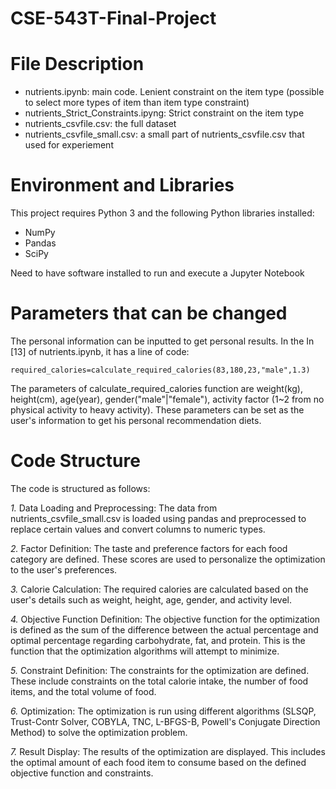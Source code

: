 # CSE-543T-Final-Project

# File Description
+ nutrients.ipynb: main code. Lenient constraint on the item type (possible to select more types of item than item type constraint)
+ nutrients_Strict_Constraints.ipyng: Strict constraint on the item type
+ nutrients_csvfile.csv: the full dataset
+ nutrients_csvfile_small.csv: a small part of nutrients_csvfile.csv that used for experiement

# Environment and Libraries

This project requires Python 3 and the following Python libraries installed:

* NumPy
* Pandas
* SciPy

Need to have software installed to run and execute a Jupyter Notebook

# Parameters that can be changed
The personal information can be inputted to get personal results. In the In [13] of nutrients.ipynb, it has a line of code:
```
required_calories=calculate_required_calories(83,180,23,"male",1.3)
```

The parameters of calculate_required_calories function are weight(kg), height(cm), age(year), gender("male"|"female"), activity factor (1~2 from no physical activity to heavy activity). These parameters can be set as the user's information to get his personal recommendation diets.

# Code Structure

The code is structured as follows:

*1.* Data Loading and Preprocessing: The data from nutrients_csvfile_small.csv is loaded using pandas and preprocessed to replace certain values and convert columns to numeric types.

*2.* Factor Definition: The taste and preference factors for each food category are defined. These scores are used to personalize the optimization to the user's preferences.

*3.* Calorie Calculation: The required calories are calculated based on the user's details such as weight, height, age, gender, and activity level.

*4.* Objective Function Definition: The objective function for the optimization is defined as the sum of the difference between the actual percentage and optimal percentage regarding carbohydrate, fat, and protein. This is the function that the optimization algorithms will attempt to minimize.

*5.* Constraint Definition: The constraints for the optimization are defined. These include constraints on the total calorie intake, the number of food items, and the total volume of food.

*6.* Optimization: The optimization is run using different algorithms (SLSQP, Trust-Contr Solver, COBYLA, TNC, L-BFGS-B, Powell's Conjugate Direction Method) to solve the optimization problem.

*7.* Result Display: The results of the optimization are displayed. This includes the optimal amount of each food item to consume based on the defined objective function and constraints.
